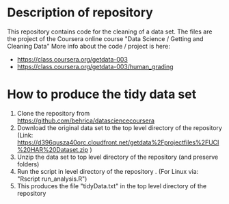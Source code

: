 Description of repository
================
This repository contains code for the cleaning of a data set.
The files are the project of the Coursera online course "Data Science / Getting and Cleaning Data"
More info about the code / project is here:
* https://class.coursera.org/getdata-003
* https://class.coursera.org/getdata-003/human_grading

How to produce the tidy data set
===================

1. Clone the repository from https://github.com/behrica/datasciencecoursera
2. Download the original data set to the top level directory of the repository (Link: https://d396qusza40orc.cloudfront.net/getdata%2Fprojectfiles%2FUCI%20HAR%20Dataset.zip )
3. Unzip the data set to top level directory of the repository (and preserve folders)
4. Run the script in level directory of the repository . (For Linux via: "Rscript run_analysis.R")
5. This produces the file "tidyData.txt" in the top level directory of the repository 

